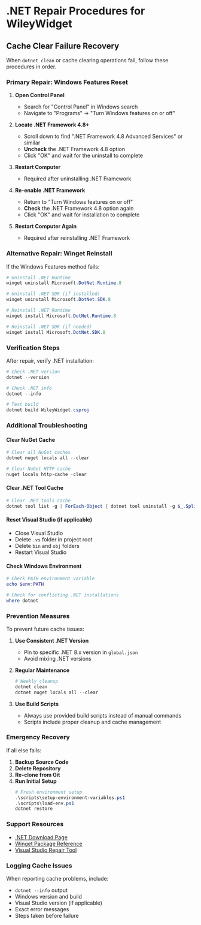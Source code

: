 # .NET Repair Procedures for WileyWidget

## Cache Clear Failure Recovery

When `dotnet clean` or cache clearing operations fail, follow these procedures in order.

### Primary Repair: Windows Features Reset

1. **Open Control Panel**
   - Search for "Control Panel" in Windows search
   - Navigate to "Programs" → "Turn Windows features on or off"

2. **Locate .NET Framework 4.8+**
   - Scroll down to find ".NET Framework 4.8 Advanced Services" or similar
   - **Uncheck** the .NET Framework 4.8 option
   - Click "OK" and wait for the uninstall to complete

3. **Restart Computer**
   - Required after uninstalling .NET Framework

4. **Re-enable .NET Framework**
   - Return to "Turn Windows features on or off"
   - **Check** the .NET Framework 4.8 option again
   - Click "OK" and wait for installation to complete

5. **Restart Computer Again**
   - Required after reinstalling .NET Framework

### Alternative Repair: Winget Reinstall

If the Windows Features method fails:

```powershell
# Uninstall .NET Runtime
winget uninstall Microsoft.DotNet.Runtime.8

# Uninstall .NET SDK (if installed)
winget uninstall Microsoft.DotNet.SDK.8

# Reinstall .NET Runtime
winget install Microsoft.DotNet.Runtime.8

# Reinstall .NET SDK (if needed)
winget install Microsoft.DotNet.SDK.8
```

### Verification Steps

After repair, verify .NET installation:

```powershell
# Check .NET version
dotnet --version

# Check .NET info
dotnet --info

# Test build
dotnet build WileyWidget.csproj
```

### Additional Troubleshooting

#### Clear NuGet Cache
```powershell
# Clear all NuGet caches
dotnet nuget locals all --clear

# Clear NuGet HTTP cache
nuget locals http-cache -clear
```

#### Clear .NET Tool Cache
```powershell
# Clear .NET tools cache
dotnet tool list -g | ForEach-Object { dotnet tool uninstall -g $_.Split()[0] }
```

#### Reset Visual Studio (if applicable)
- Close Visual Studio
- Delete `.vs` folder in project root
- Delete `bin` and `obj` folders
- Restart Visual Studio

#### Check Windows Environment
```powershell
# Check PATH environment variable
echo $env:PATH

# Check for conflicting .NET installations
where dotnet
```

### Prevention Measures

To prevent future cache issues:

1. **Use Consistent .NET Version**
   - Pin to specific .NET 8.x version in `global.json`
   - Avoid mixing .NET versions

2. **Regular Maintenance**
   ```powershell
   # Weekly cleanup
   dotnet clean
   dotnet nuget locals all --clear
   ```

3. **Use Build Scripts**
   - Always use provided build scripts instead of manual commands
   - Scripts include proper cleanup and cache management

### Emergency Recovery

If all else fails:

1. **Backup Source Code**
2. **Delete Repository**
3. **Re-clone from Git**
4. **Run Initial Setup**
   ```powershell
   # Fresh environment setup
   .\scripts\setup-environment-variables.ps1
   .\scripts\load-env.ps1
   dotnet restore
   ```

### Support Resources

- [.NET Download Page](https://dotnet.microsoft.com/download)
- [Winget Package Reference](https://winget.run/pkg/Microsoft/DotNet)
- [Visual Studio Repair Tool](https://learn.microsoft.com/en-us/visualstudio/install/repair-visual-studio)

### Logging Cache Issues

When reporting cache problems, include:

- `dotnet --info` output
- Windows version and build
- Visual Studio version (if applicable)
- Exact error messages
- Steps taken before failure